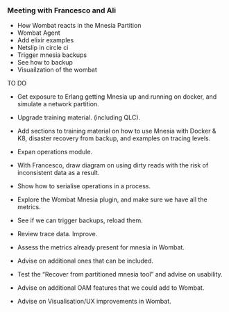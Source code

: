 ### Meeting with Francesco and Ali

- How Wombat reacts in the Mnesia Partition
- Wombat Agent
- Add elixir examples
- Netslip in circle ci
- Trigger mnesia backups
- See how to backup 
- Visuailzation of the wombat

TO DO

- Get exposure to Erlang getting Mnesia up and running on docker, and simulate a network partition. 
- Upgrade training material. (including QLC). 
- Add sections to training material on how to use Mnesia with Docker & K8, disaster recovery from backup, and examples on tracing levels. 
- Expan operations module. 
- With Francesco, draw diagram on using dirty reads with the risk of inconsistent data as a result. 
- Show how to serialise operations in a process. 

- Explore the Wombat Mnesia plugin, and make sure we have all the metrics. 
- See if we can trigger backups, reload them. 
- Review trace data. Improve. 
- Assess the metrics already present for mnesia in Wombat.
- Advise on additional ones that can be included.
- Test the “Recover from partitioned mnesia tool” and advise on usability.
- Advise on additional OAM features that we could add to Wombat.
- Advise on Visualisation/UX improvements in Wombat.


